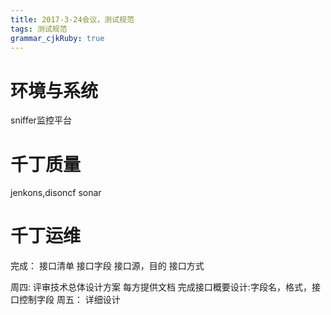 ```yaml
---
title: 2017-3-24会议，测试规范
tags: 测试规范
grammar_cjkRuby: true
---
```

# 环境与系统
sniffer监控平台
# 千丁质量
jenkons,disoncf
sonar
# 千丁运维


完成：
接口清单
接口字段
接口源，目的
接口方式



周四:
评审技术总体设计方案
每方提供文档
完成接口概要设计:字段名，格式，接口控制字段
周五：
详细设计
